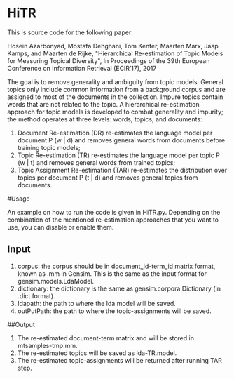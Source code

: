 # HiTR

This is source code for the following paper:

Hosein Azarbonyad, Mostafa Dehghani, Tom Kenter, Maarten Marx, Jaap Kamps, and Maarten de Rijke, "Hierarchical Re-estimation of Topic Models for Measuring Topical Diversity", In Proceedings of the 39th European Conference on Information Retrieval (ECIR’17), 2017 

The goal is to remove generality and ambiguity from topic models. General topics only include common information from a background corpus and are assigned to most of the documents in the collection. Impure topics contain words that are not related to the topic. A hierarchical re-estimation approach for topic models is developed to combat generality and impurity; the method operates at three levels: words, topics, and documents:

1. Document Re-estimation (DR) re-estimates the language model per document P (w | d) and removes general words from documents before training topic models; 
2. Topic Re-estimation (TR) re-estimates the language model per topic P (w | t) and removes general words from trained topics; 
3. Topic Assignment Re-estimation (TAR) re-estimates the distribution over topics per document P (t | d) and removes general topics from documents.

#Usage

An example on how to run the code is given in HiTR.py. Depending on the combination of the mentioned re-estimation approaches that you want to use, you can disable or enable them. 

## Input
1. corpus: the corpus should be in document_id-term_id matrix format, known as .mm in Gensim. This is the same as the input format for gensim.models.LdaModel.
2. dictionary: the dictionary is the same as gensim.corpora.Dictionary (in .dict format).
3. ldapath: the path to where the lda model will be saved.
4. outPutPath: the path to where the topic-assignments will be saved.

##Output
1. The re-estimated document-term matrix and will be stored in mtsamples-tmp.mm.
2. The re-estimated topics will be saved as lda-TR.model.
3. The re-estimated topic-assignments will be returned after running TAR step. 
